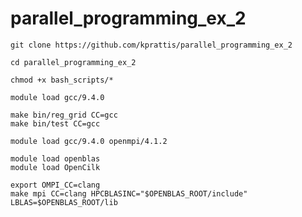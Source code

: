 # parallel_programming_ex_2

`````````````
git clone https://github.com/kprattis/parallel_programming_ex_2

cd parallel_programming_ex_2

`````````````

`````````````
chmod +x bash_scripts/*

module load gcc/9.4.0

make bin/reg_grid CC=gcc
make bin/test CC=gcc

module load gcc/9.4.0 openmpi/4.1.2

module load openblas
module load OpenCilk

export OMPI_CC=clang
make mpi CC=clang HPCBLASINC="$OPENBLAS_ROOT/include" LBLAS=$OPENBLAS_ROOT/lib

`````````````

